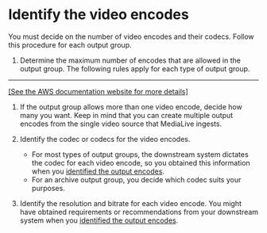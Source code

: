 # Identify the video encodes<a name="channel-planning-video-encodes"></a>

You must decide on the number of video encodes and their codecs\. Follow this procedure for each output group\. 

1. Determine the maximum number of encodes that are allowed in the output group\. The following rules apply for each type of output group\.  
****    
[\[See the AWS documentation website for more details\]](http://docs.aws.amazon.com/medialive/latest/ug/channel-planning-video-encodes.html)

1. If the output group allows more than one video encode, decide how many you want\. Keep in mind that you can create multiple output encodes from the single video source that MediaLive ingests\.

1. Identify the codec or codecs for the video encodes\. 
   + For most types of output groups, the downstream system dictates the codec for each video encode, so you obtained this information when you [identified the output encodes](#channel-planning-video-encodes)\. 
   + For an archive output group, you decide which codec suits your purposes\.

1. Identify the resolution and bitrate for each video encode\. You might have obtained requirements or recommendations from your downstream system when you [identified the output encodes](#channel-planning-video-encodes)\. 